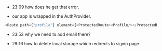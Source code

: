 - 23:09 how does he get that error.

- our app is wrapped in the AuthProvider.

```react.js
<Route path={"profile"} element={<ProtectedRoute><Profile/></ProtectedRoute>}/>
```

- 23.53 why we need to add email there?

- 29:16 how to delete local storage which redirects to signin page